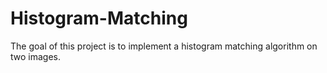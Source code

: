 # Histogram-Matching
The goal of this project is to implement a histogram matching algorithm on two images.
